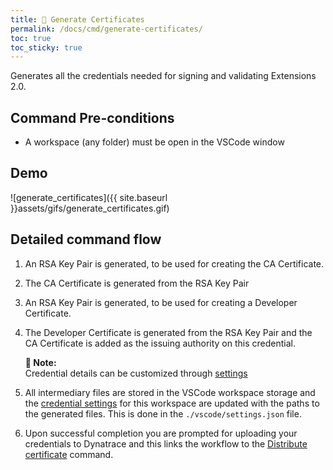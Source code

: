 ```yaml
---
title: 🔐 Generate Certificates
permalink: /docs/cmd/generate-certificates/
toc: true
toc_sticky: true
---
```


Generates all the credentials needed for signing and validating Extensions 2.0.

## Command Pre-conditions

- A workspace (any folder) must be open in the VSCode window

## Demo

![generate_certificates]({{ site.baseurl }}assets/gifs/generate_certificates.gif)

## Detailed command flow

1. An RSA Key Pair is generated, to be used for creating the CA Certificate.

2. The CA Certificate is generated from the RSA Key Pair

3. An RSA Key Pair is generated, to be used for creating a Developer Certificate.

4. The Developer Certificate is generated from the RSA Key Pair and the CA Certificate is
   added as the issuing authority on this credential.

   <p class="notice--info">
     <strong>📝 Note:</strong>
     <br/>
     Credential details can be customized through
     <a href="/dynatrace-extensions-vscode/docs/settings-credentials/">settings</a>
   </p>

5. All intermediary files are stored in the VSCode workspace storage and the
   [credential settings](/docs/settings/credentials/) for this workspace are updated
   with the paths to the generated files. This is done in the `./vscode/settings.json`
   file.

6. Upon successful completion you are prompted for uploading your credentials to Dynatrace
   and this links the workflow to the [Distribute certificate](/docs/cmd/distribute-certificate/) command.
